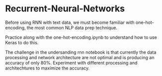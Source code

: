 # Recurrent-Neural-Networks

Before using RNN with text data, we must become familiar with one-hot-encoding, the most common NLP data prep technique. 

Practice along with the one-hot-encoding.ipynb to understand how to use Keras to do this. 

The challenge in the undersanding rnn notebook is that currently the data processing and network architecture are not optimal and is producing an accuracy of only 80%. Experiment with different processing and architechtures to maximize the accuracy.

